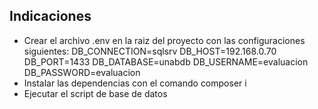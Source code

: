 ## Indicaciones

- Crear el archivo .env en la raiz del proyecto con las configuraciones siguientes: 
DB_CONNECTION=sqlsrv
DB_HOST=192.168.0.70
DB_PORT=1433
DB_DATABASE=unabdb
DB_USERNAME=evaluacion
DB_PASSWORD=evaluacion
- Instalar las dependencias con el comando composer i
- Ejecutar el script de base de datos